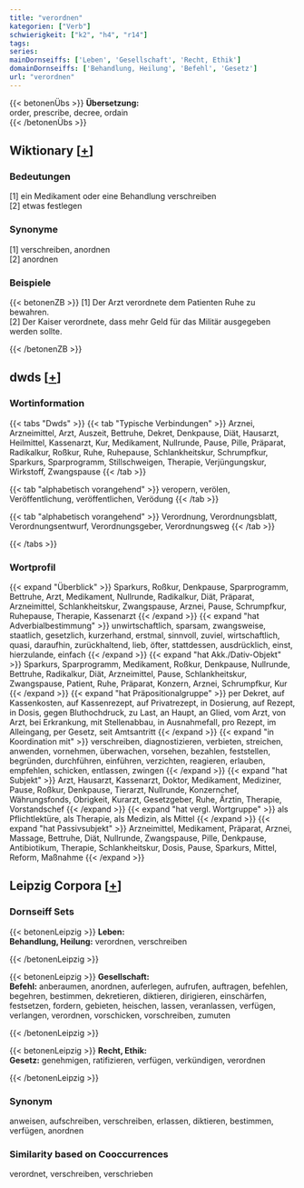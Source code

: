 ```yaml
---
title: "verordnen"
kategorien: ["Verb"]
schwierigkeit: ["k2", "h4", "r14"]
tags:
series:
mainDornseiffs: ['Leben', 'Gesellschaft', 'Recht, Ethik']
domainDornseiffs: ['Behandlung, Heilung', 'Befehl', 'Gesetz']
url: "verordnen"
---
```


{{< betonenÜbs >}}
**Übersetzung:**  
order, prescribe, decree, ordain  
{{< /betonenÜbs >}}

## Wiktionary [[+](https://de.wiktionary.org/wiki/verordnen)]

### Bedeutungen
[1] ein Medikament oder eine Behandlung verschreiben  
[2] etwas festlegen  

### Synonyme
[1] verschreiben, anordnen  
[2] anordnen  

### Beispiele
{{< betonenZB >}}
[1] Der Arzt verordnete dem Patienten Ruhe zu bewahren.  
[2] Der Kaiser verordnete, dass mehr Geld für das Militär ausgegeben werden sollte.  

{{< /betonenZB >}}


## dwds [[+](https://www.dwds.de/wb/verordnen)]

### Wortinformation
{{< tabs "Dwds" >}}
{{< tab "Typische Verbindungen" >}}
Arznei, Arzneimittel, Arzt, Auszeit, Bettruhe, Dekret, Denkpause, Diät, Hausarzt, Heilmittel, Kassenarzt, Kur, Medikament, Nullrunde, Pause, Pille, Präparat, Radikalkur, Roßkur, Ruhe, Ruhepause, Schlankheitskur, Schrumpfkur, Sparkurs, Sparprogramm, Stillschweigen, Therapie, Verjüngungskur, Wirkstoff, Zwangspause
{{< /tab >}}

{{< tab "alphabetisch vorangehend" >}}
veropern, verölen, Veröffentlichung, veröffentlichen, Verödung
{{< /tab >}}

{{< tab "alphabetisch vorangehend" >}}
Verordnung, Verordnungsblatt, Verordnungsentwurf, Verordnungsgeber, Verordnungsweg
{{< /tab >}}

{{< /tabs >}}

### Wortprofil
{{< expand "Überblick" >}} Sparkurs, Roßkur, Denkpause, Sparprogramm, Bettruhe, Arzt, Medikament, Nullrunde, Radikalkur, Diät, Präparat, Arzneimittel, Schlankheitskur, Zwangspause, Arznei, Pause, Schrumpfkur, Ruhepause, Therapie, Kassenarzt {{< /expand >}}
{{< expand "hat Adverbialbestimmung" >}} unwirtschaftlich, sparsam, zwangsweise, staatlich, gesetzlich, kurzerhand, erstmal, sinnvoll, zuviel, wirtschaftlich, quasi, daraufhin, zurückhaltend, lieb, öfter, stattdessen, ausdrücklich, einst, hierzulande, einfach {{< /expand >}}
{{< expand "hat Akk./Dativ-Objekt" >}} Sparkurs, Sparprogramm, Medikament, Roßkur, Denkpause, Nullrunde, Bettruhe, Radikalkur, Diät, Arzneimittel, Pause, Schlankheitskur, Zwangspause, Patient, Ruhe, Präparat, Konzern, Arznei, Schrumpfkur, Kur {{< /expand >}}
{{< expand "hat Präpositionalgruppe" >}} per Dekret, auf Kassenkosten, auf Kassenrezept, auf Privatrezept, in Dosierung, auf Rezept, in Dosis, gegen Bluthochdruck, zu Last, an Haupt, an Glied, vom Arzt, von Arzt, bei Erkrankung, mit Stellenabbau, in Ausnahmefall, pro Rezept, im Alleingang, per Gesetz, seit Amtsantritt {{< /expand >}}
{{< expand "in Koordination mit" >}} verschreiben, diagnostizieren, verbieten, streichen, anwenden, vornehmen, überwachen, vorsehen, bezahlen, feststellen, begründen, durchführen, einführen, verzichten, reagieren, erlauben, empfehlen, schicken, entlassen, zwingen {{< /expand >}}
{{< expand "hat Subjekt" >}} Arzt, Hausarzt, Kassenarzt, Doktor, Medikament, Mediziner, Pause, Roßkur, Denkpause, Tierarzt, Nullrunde, Konzernchef, Währungsfonds, Obrigkeit, Kurarzt, Gesetzgeber, Ruhe, Ärztin, Therapie, Vorstandschef {{< /expand >}}
{{< expand "hat vergl. Wortgruppe" >}} als Pflichtlektüre, als Therapie, als Medizin, als Mittel {{< /expand >}}
{{< expand "hat Passivsubjekt" >}} Arzneimittel, Medikament, Präparat, Arznei, Massage, Bettruhe, Diät, Nullrunde, Zwangspause, Pille, Denkpause, Antibiotikum, Therapie, Schlankheitskur, Dosis, Pause, Sparkurs, Mittel, Reform, Maßnahme {{< /expand >}}

## Leipzig Corpora [[+](https://corpora.uni-leipzig.de/en/res?word=verordnen&corpusId=deu_newscrawl-public_2018)]

### Dornseiff Sets
{{< betonenLeipzig >}}
**Leben:**  
**Behandlung, Heilung:** verordnen, verschreiben  

{{< /betonenLeipzig >}}


{{< betonenLeipzig >}}
**Gesellschaft:**  
**Befehl:** anberaumen, anordnen, auferlegen, aufrufen, auftragen, befehlen, begehren, bestimmen, dekretieren, diktieren, dirigieren, einschärfen, festsetzen, fordern, gebieten, heischen, lassen, veranlassen, verfügen, verlangen, verordnen, vorschicken, vorschreiben, zumuten  

{{< /betonenLeipzig >}}


{{< betonenLeipzig >}}
**Recht, Ethik:**  
**Gesetz:** genehmigen, ratifizieren, verfügen, verkündigen, verordnen  

{{< /betonenLeipzig >}}

### Synonym
anweisen, aufschreiben, verschreiben, erlassen, diktieren, bestimmen, verfügen, anordnen


### Similarity based on Cooccurrences
verordnet, verschreiben, verschrieben

